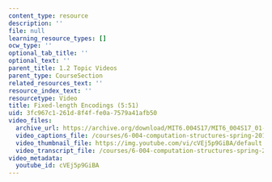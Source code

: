 ```yaml
---
content_type: resource
description: ''
file: null
learning_resource_types: []
ocw_type: ''
optional_tab_title: ''
optional_text: ''
parent_title: 1.2 Topic Videos
parent_type: CourseSection
related_resources_text: ''
resource_index_text: ''
resourcetype: Video
title: Fixed-length Encodings (5:51)
uid: 3fc967c1-261d-8f4f-fe0a-7579a41afb50
video_files:
  archive_url: https://archive.org/download/MIT6.004S17/MIT6_004S17_01-02-05_300k.mp4
  video_captions_file: /courses/6-004-computation-structures-spring-2017/83c66c6e325f56eda9056fcf7f07ce9a_cVEj5p9GiBA.vtt
  video_thumbnail_file: https://img.youtube.com/vi/cVEj5p9GiBA/default.jpg
  video_transcript_file: /courses/6-004-computation-structures-spring-2017/21ba89ac5f3dcdf03b388762a98c022c_cVEj5p9GiBA.pdf
video_metadata:
  youtube_id: cVEj5p9GiBA
---
```


